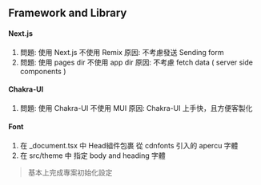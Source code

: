 
## Framework and Library

#### Next.js
1. 問題: 使用 Next.js 不使用 Remix
   原因: 不考慮發送 Sending form
2. 問題: 使用 pages dir 不使用 app dir
   原因: 不考慮 fetch data ( server side components )

#### Chakra-UI
1. 問題: 使用 Chakra-UI 不使用 MUI
   原因: Chakra-UI 上手快，且方便客製化

#### Font 
1. 在 _document.tsx 中 Head組件包裹 從 cdnfonts 引入的 apercu 字體
2. 在 src/theme 中 指定 body and heading 字體

> 基本上完成專案初始化設定